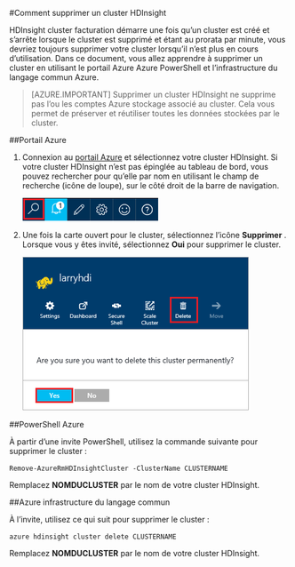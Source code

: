 <properties
pageTitle="Comment supprimer un cluster HDInsight | Azure"
description="Informations sur les différentes méthodes que vous pouvez supprimer un cluster HDInsight."
services="hdinsight"
documentationCenter=""
authors="Blackmist"
manager="jhubbard"
editor="cgronlun"/>

<tags
ms.service="hdinsight"
ms.devlang="na"
ms.topic="article"
ms.tgt_pltfrm="na"
ms.workload="big-data"
ms.date="10/28/2016"
ms.author="larryfr"/>

#<a name="how-to-delete-an-hdinsight-cluster"></a>Comment supprimer un cluster HDInsight

HDInsight cluster facturation démarre une fois qu’un cluster est créé et s’arrête lorsque le cluster est supprimé et étant au prorata par minute, vous devriez toujours supprimer votre cluster lorsqu’il n’est plus en cours d’utilisation. Dans ce document, vous allez apprendre à supprimer un cluster en utilisant le portail Azure Azure PowerShell et l’infrastructure du langage commun Azure.

> [AZURE.IMPORTANT] Supprimer un cluster HDInsight ne supprime pas l’ou les comptes Azure stockage associé au cluster. Cela vous permet de préserver et réutiliser toutes les données stockées par le cluster.

##<a name="azure-portal"></a>Portail Azure

1. Connexion au [portail Azure](https://portal.azure.com) et sélectionnez votre cluster HDInsight. Si votre cluster HDInsight n’est pas épinglée au tableau de bord, vous pouvez rechercher pour qu’elle par nom en utilisant le champ de recherche (icône de loupe), sur le côté droit de la barre de navigation.

    ![recherche du portail](./media/hdinsight-delete-cluster/navbar.png)

2. Une fois la carte ouvert pour le cluster, sélectionnez l’icône __Supprimer__ . Lorsque vous y êtes invité, sélectionnez __Oui__ pour supprimer le cluster.

    ![icône Supprimer](./media/hdinsight-delete-cluster/deletecluster.png)

##<a name="azure-powershell"></a>PowerShell Azure

À partir d’une invite PowerShell, utilisez la commande suivante pour supprimer le cluster :

    Remove-AzureRmHDInsightCluster -ClusterName CLUSTERNAME

Remplacez __NOMDUCLUSTER__ par le nom de votre cluster HDInsight.

##<a name="azure-cli"></a>Azure infrastructure du langage commun

À l’invite, utilisez ce qui suit pour supprimer le cluster :

    azure hdinsight cluster delete CLUSTERNAME
    
Remplacez __NOMDUCLUSTER__ par le nom de votre cluster HDInsight.
